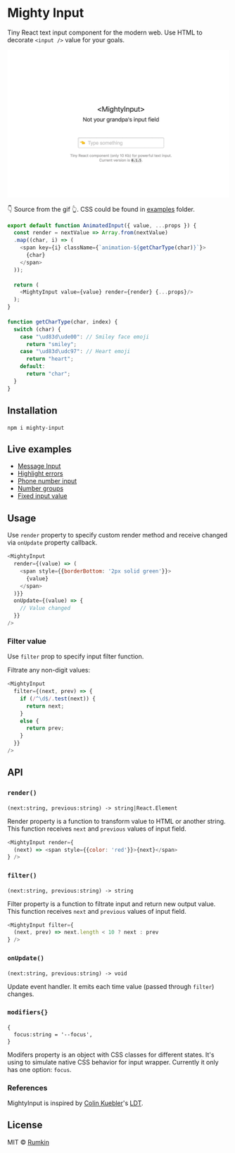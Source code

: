 # Mighty Input

Tiny React text input component for the modern web. Use HTML to decorate
`<input />` value for your goals.

<p align="center">
  <img width="720" alt="Mighty input example GIF" src="https://raw.githubusercontent.com/rumkin/mighty-input/HEAD/docs/mighty-input.gif" />
</p>

👇 Source from the gif 👆. CSS could be found in [examples](examples) folder.

```javascript
export default function AnimatedInput({ value, ...props }) {
  const render = nextValue => Array.from(nextValue)
  .map((char, i) => (
    <span key={i} className={`animation-${getCharType(char)}`}>
      {char}
    </span>
  ));

  return (
    <MightyInput value={value} render={render} {...props}/>
  );
}

function getCharType(char, index) {
  switch (char) {
    case "\ud83d\ude00": // Smiley face emoji
      return "smiley";
    case "\ud83d\udc97": // Heart emoji
      return "heart";
    default:
      return "char";
  }
}
```


## Installation

```shell
npm i mighty-input
```

## Live examples

* [Message Input](https://mighty-input.now.sh/#message-input)
* [Highlight errors](https://mighty-input.now.sh/#highlight-errors)
* [Phone number input](https://mighty-input.now.sh/#phone-number)
* [Number groups](https://mighty-input.now.sh/#number-groups)
* [Fixed input value](https://mighty-input.now.sh/#fixed-input-value)

## Usage

Use `render` property to specify custom render method and receive changed via `onUpdate` property callback.
```js
<MightyInput
  render={(value) => (
    <span style={{borderBottom: '2px solid green'}}>
      {value}
    </span>
  )}}
  onUpdate={(value) => {
    // Value changed
  }}
/>
```

### Filter value

Use `filter` prop to specify input filter function.

Filtrate any non-digit values:
```js
<MightyInput
  filter={(next, prev) => {
    if (/^\d$/.test(next)) {
      return next;
    }
    else {
      return prev;
    }
  }}
/>
```

## API

### `render()`
```
(next:string, previous:string) -> string|React.Element
```

Render property is a function to transform value to HTML or another string. This function receives `next` and `previous` values of input field.

```javascript
<MightyInput render={
  (next) => <span style={{color: 'red'}}>{next}</span>
} />
```

### `filter()`
```
(next:string, previous:string) -> string
```

Filter property is a function to filtrate input and return new output value. This function receives `next` and `previous` values of input field.

```javascript
<MightyInput filter={
  (next, prev) => next.length < 10 ? next : prev
} />
```

### `onUpdate()`
```
(next:string, previous:string) -> void
```
Update event handler. It emits each time value (passed through `filter`) changes.

### `modifiers{}`
```
{
  focus:string = '--focus',
}
```

Modifers property is an object with CSS classes for different states. It's using to simulate native CSS behavior for input wrapper. Currently it only has one option: `focus`.

### References

MightyInput is inspired by [Colin Kuebler](https://github.com/kueblc)'s [LDT](https://github.com/kueblc/LDT).

## License

MIT © [Rumkin](https://rumk.in)
